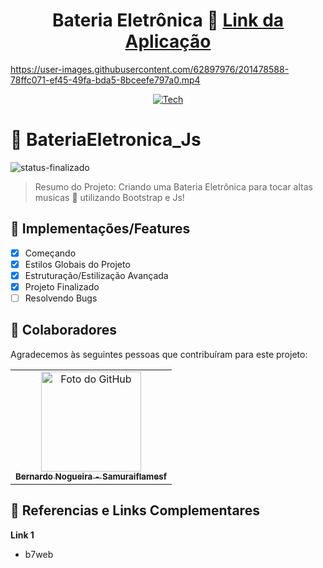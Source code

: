 <div align="center">
  
# Bateria Eletrônica 🎼 <a href="https://bateriaeletronicajs.netlify.app/">Link da Aplicação</a>

</div>

https://user-images.githubusercontent.com/62897976/201478588-78ffc071-ef45-49fa-bda5-8bceefe797a0.mp4

<div align="center">
  
[![Tech](https://skillicons.dev/icons?i=bootstrap,js)](https://skillicons.dev)

</div>

# 📄 BateriaEletronica_Js

![status-finalizado](https://user-images.githubusercontent.com/62897976/185768561-589083e1-f18f-480b-9709-0ca24acf9c6d.svg)

> Resumo do Projeto: Criando uma Bateria Eletrônica para tocar altas musicas 🎼 utilizando Bootstrap e Js!

## 🎯 Implementações/Features

- [x] Começando
- [x] Estilos Globais do Projeto
- [x] Estruturação/Estilização Avançada
- [x] Projeto Finalizado
- [ ] Resolvendo Bugs

## 🤝 Colaboradores

Agradecemos às seguintes pessoas que contribuíram para este projeto:

<table>
  <tr>
    <td align="center">
      <a href="https://github.com/Samuraiflamesf">
        <img src="https://avatars.githubusercontent.com/u/62897976?s=400&u=afa8e717adda64a162c125cbbbcdfa187b86348a&v=4" width="160px;" alt="Foto do GitHub"/><br>
          <sub>
          <b>
          Bernardo Nogueira - Samuraiflamesf
          </b>
        </sub>
      </a>
    </td>
  </tr>
</table>

## 📕 Referencias e Links Complementares

**Link 1**

- b7web
